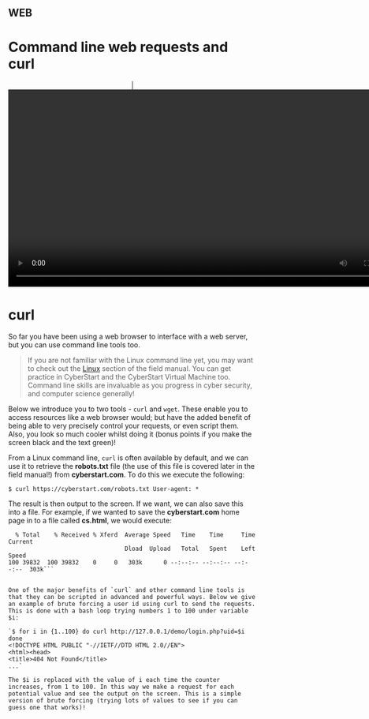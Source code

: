 ## WEB
# Command line web requests and curl

<div align="center">
| <video src="" width="800" />
</div>

# curl

So far you have been using a web browser to interface with a web server, but you can use command line tools too.

>If you are not familiar with the Linux command line yet, you may want to check out the [Linux]() section of the field manual. You can get practice in CyberStart and the CyberStart Virtual Machine too. Command line skills are invaluable as you progress in cyber security, and computer science generally!

Below we introduce you to two tools - `curl` and `wget`. These enable you to access resources like a web browser would; but have the added benefit of being able to very precisely control your requests, or even script them. Also, you look so much cooler whilst doing it (bonus points if you make the screen black and the text green)!

From a Linux command line, `curl` is often available by default, and we can use it to retrieve the **robots.txt** file (the use of this file is covered later in the field manual!) from **cyberstart.com**. To do this we execute the following:

`$ curl https://cyberstart.com/robots.txt
User-agent: *`

The result is then output to the screen. If we want, we can also save this into a file. For example, if we wanted to save the **cyberstart.com** home page in to a file called **cs.html**, we would execute:

```$ curl https://cyberstart.com > cs.html
  % Total    % Received % Xferd  Average Speed   Time    Time     Time  Current
                                 Dload  Upload   Total   Spent    Left  Speed
100 39832  100 39832    0     0   303k      0 --:--:-- --:--:-- --:--:--  303k```


One of the major benefits of `curl` and other command line tools is that they can be scripted in advanced and powerful ways. Below we give an example of brute forcing a user id using curl to send the requests. This is done with a bash loop trying numbers 1 to 100 under variable $i:

`$ for i in {1..100} do curl http://127.0.0.1/demo/login.php?uid=$i done
<!DOCTYPE HTML PUBLIC "-//IETF//DTD HTML 2.0//EN">
<html><head>
<title>404 Not Found</title>
...`

The $i is replaced with the value of i each time the counter increases, from 1 to 100. In this way we make a request for each potential value and see the output on the screen. This is a simple version of brute forcing (trying lots of values to see if you can guess one that works)!